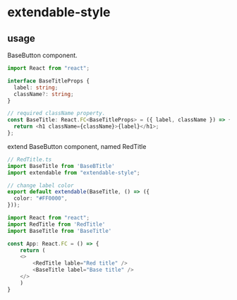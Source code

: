 # extendable-style

## usage

BaseButton component.

```typescript
import React from "react";

interface BaseTitleProps {
  label: string;
  className?: string;
}

// required className property.
const BaseTitle: React.FC<BaseTitleProps> = ({ label, className }) => {
  return <h1 className={className}>{label}</h1>;
};
```

extend BaseButton component, named RedTitle

```typescript
// RedTitle.ts
import BaseTitle from 'BaseBTitle'
import extendable from "extendable-style";

// change label color
export default extendable(BaseTitle, () => ({
  color: "#FF0000",
}));
```


```typescript
import React from "react";
import RedTitle from 'RedTitle'
import BaseTitle from 'BaseTitle'

const App: React.FC = () => {
    return (
    <>
        <RedTitle lable="Red title" />
        <BaseTitle label="Base title" />
    </>
    )
}
```